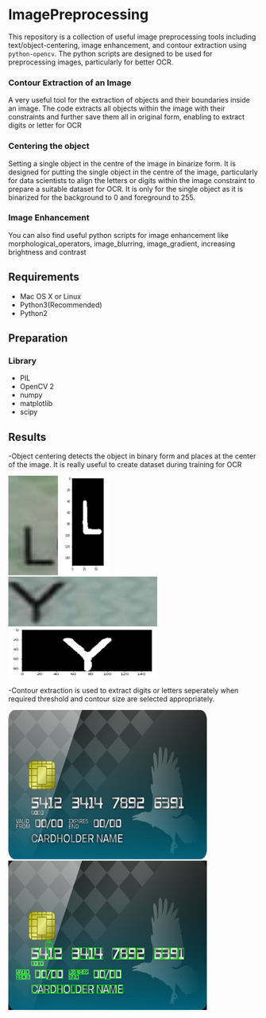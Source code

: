 # ImagePreprocessing
This repository is a collection of useful image preprocessing tools including text/object-centering, image enhancement, and contour extraction using ```python-opencv```. The python scripts are designed to be used for preprocessing images, particularly for better OCR. 

### Contour Extraction of an Image
A very useful tool for the extraction of objects and their boundaries inside an image. The code extracts all objects within the image with their constraints and further save them all in original form, enabling to extract digits or letter for OCR

### Centering the object
Setting a single object in the centre of the image in binarize form. It is designed for putting the single object in the centre of the image, particularly for data scientists to align the letters or digits within the image constraint to prepare a suitable dataset for OCR. It is only for the single object as it is binarized for the background to 0 and foreground to 255. 

### Image Enhancement
You can also find useful python scripts for image enhancement like morphological_operators, image_blurring, image_gradient, increasing brightness and
contrast 

## Requirements
- Mac OS X or Linux
- Python3(Recommended)
- Python2

## Preparation
### Library
- PIL
- OpenCV 2
- numpy
- matplotlib
- scipy

## Results

-Object centering detects the object in binary form and places at the center of the image. It is really useful to create dataset during training for OCR

<img src="https://github.com/burak0006/ImagePreprocessing/blob/main/test_images/fig1.png" width = "100" height = "200"/> <img src="https://github.com/burak0006/ImagePreprocessing/blob/main/test_images/fig1_centered.png" width="100" height="200"/> <img src="https://github.com/burak0006/ImagePreprocessing/blob/main/test_images/fig2.png" width="300" height="100"/> <img src="https://github.com/burak0006/ImagePreprocessing/blob/main/test_images/fig2_centered.png" width="300" height="100"/> 

-Contour extraction is used to extract digits or letters seperately when required threshold and contour size are selected appropriately.

<img src="https://github.com/burak0006/ImagePreprocessing/blob/main/test_images/card.png" width = "400" height = "300"/> <img src="https://github.com/burak0006/ImagePreprocessing/blob/main/test_images/card_result.jpg" width = "400" height = "300"/> 






